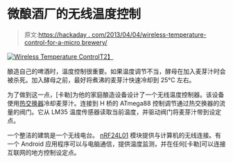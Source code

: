 # 微酿酒厂的无线温度控制

> 原文:[https://hackaday . com/2013/04/04/wireless-temperature-control-for-a-micro brewery/](https://hackaday.com/2013/04/04/wireless-temperature-control-for-a-microbrewery/)

[![Wireless Temperature Control](../Images/12d51e99e881eafd563fac82873efb48.png)T2】](http://hackaday.com/?attachment_id=97322)

酿造自己的啤酒时，温度控制很重要。如果温度调节不当，酵母在加入麦芽汁时会被杀死。加入酵母之前，最好将煮沸的麦芽汁快速冷却到 25°C 左右。

为了做到这一点，[卡勒]为他的家庭酿造设备设计了一个无线温度控制器。该设备使用[热交换器](http://en.wikipedia.org/wiki/Heat_exchanger "Heat Exchanger")冷却麦芽汁。连接到 H 桥的 ATmega88 控制调节通过热交换器的流量的阀门。它从 LM35 温度传感器读取当前温度，并驱动阀门将麦芽汁带到设定点。

一个整洁的建筑是一个无线电台。 [nRF24L01](http://www.nordicsemi.com/eng/Products/2.4GHz-RF/nRF24L01 "nRF24L01") 模块提供与计算机的无线连接。有一个 Android 应用程序可以与电脑通信，提供温度监测，并在任何[卡勒]可以连接互联网的地方控制设定点。